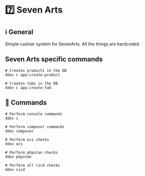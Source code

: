 # 7️⃣ Seven Arts

## ℹ️ General

Simple cashier system for SevenArts. All the things are hardcoded.

## Seven Arts specific commands

```
# Creates products in the DB
ddev c app:create-product
```

```
# Creates tabs in the DB
ddev c app:create-tab
```

## 💬 Commands

```
# Perform console commands
ddev c
```

```
# Perform composer commands
ddev composer
```

```
# Perform ecs checks
ddev ecs
```

```
# Perform phpstan checks
ddev phpstan
```

```
# Perform all cicd checks
ddev cicd
```
